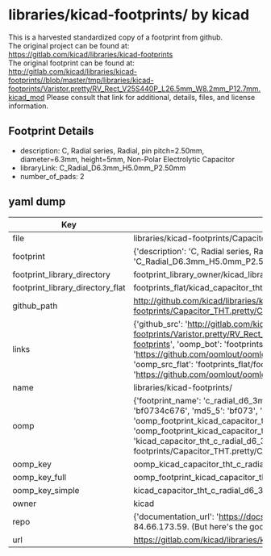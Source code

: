 # libraries/kicad-footprints/ by kicad  
This is a harvested standardized copy of a footprint from github.  
The original project can be found at:  
https://gitlab.com/kicad/libraries/kicad-footprints  
The original footprint can be found at:
http://gitlab.com/kicad/libraries/kicad-footprints//blob/master/tmp/libraries/kicad-footprints/Varistor.pretty/RV_Rect_V25S440P_L26.5mm_W8.2mm_P12.7mm.kicad_mod
Please consult that link for additional, details, files, and license information.  
## Footprint Details
* description: C, Radial series, Radial, pin pitch=2.50mm, diameter=6.3mm, height=5mm, Non-Polar Electrolytic Capacitor  
* libraryLink: C_Radial_D6.3mm_H5.0mm_P2.50mm  
* number_of_pads: 2  
## yaml dump  
| Key | Value |  
| --- | --- |  
| file | libraries/kicad-footprints/Capacitor_THT.pretty/C_Radial_D6.3mm_H5.0mm_P2.50mm.kicad_mod |  
| footprint | {'description': 'C, Radial series, Radial, pin pitch=2.50mm, diameter=6.3mm, height=5mm, Non-Polar Electrolytic Capacitor', 'libraryLink': 'C_Radial_D6.3mm_H5.0mm_P2.50mm', 'number_of_pads': 2} |  
| footprint_library_directory | footprint_library_owner/kicad_libraries/kicad-footprints/ |  
| footprint_library_directory_flat | footprints_flat/kicad_capacitor_tht_c_radial_d6_3mm_h5_0mm_p2_50mm/working |  
| github_path | http://github.com/kicad/libraries/kicad-footprints//blob/master/tmp/libraries/kicad-footprints/Capacitor_THT.pretty/C_Radial_D6.3mm_H5.0mm_P2.50mm.kicad_mod |  
| links | {'github_src': 'http://gitlab.com/kicad/libraries/kicad-footprints//blob/master/tmp/libraries/kicad-footprints/Varistor.pretty/RV_Rect_V25S440P_L26.5mm_W8.2mm_P12.7mm.kicad_mod', 'github_src_repo': 'https://gitlab.com/kicad/libraries/kicad-footprints', 'oomp_bot': 'footprints/kicad_capacitor_tht_c_radial_d6_3mm_h5_0mm_p2_50mm/working', 'oomp_bot_github': 'https://github.com/oomlout/oomlout_oomp_footprint_bot/tree/main/footprints/kicad_capacitor_tht_c_radial_d6_3mm_h5_0mm_p2_50mm/working', 'oomp_src_flat': 'footprints_flat/footprints_flat/kicad_capacitor_tht_c_radial_d6_3mm_h5_0mm_p2_50mm/working', 'oomp_src_flat_github': 'https://github.com/oomlout/oomlout_oomp_footprint_src/tree/main/footprints_flat/kicad_capacitor_tht_c_radial_d6_3mm_h5_0mm_p2_50mm/working'} |  
| name | libraries/kicad-footprints/ |  
| oomp | {'footprint_name': 'c_radial_d6_3mm_h5_0mm_p2_50mm', 'library_name': 'capacitor_tht', 'md5': 'bf0734c676ba944aa57760127a0447e5', 'md5_10': 'bf0734c676', 'md5_5': 'bf073', 'md5_6': 'bf0734', 'oomp_key': 'oomp_kicad_capacitor_tht_c_radial_d6_3mm_h5_0mm_p2_50mm', 'oomp_key_extra': 'oomp_footprint_kicad_capacitor_tht_c_radial_d6_3mm_h5_0mm_p2_50mm', 'oomp_key_full': 'oomp_footprint_kicad_capacitor_tht_c_radial_d6_3mm_h5_0mm_p2_50mm_bf0734', 'oomp_key_simple': 'kicad_capacitor_tht_c_radial_d6_3mm_h5_0mm_p2_50mm', 'original_filename': 'libraries/kicad-footprints/Capacitor_THT.pretty/C_Radial_D6.3mm_H5.0mm_P2.50mm.kicad_mod', 'owner_name': 'kicad'} |  
| oomp_key | oomp_kicad_capacitor_tht_c_radial_d6_3mm_h5_0mm_p2_50mm |  
| oomp_key_full | oomp_footprint_kicad_capacitor_tht_c_radial_d6_3mm_h5_0mm_p2_50mm |  
| oomp_key_simple | kicad_capacitor_tht_c_radial_d6_3mm_h5_0mm_p2_50mm |  
| owner | kicad |  
| repo | {'documentation_url': 'https://docs.github.com/rest/overview/resources-in-the-rest-api#rate-limiting', 'message': "API rate limit exceeded for 84.66.173.59. (But here's the good news: Authenticated requests get a higher rate limit. Check out the documentation for more details.)"} |  
| url | https://gitlab.com/kicad/libraries/kicad-footprints |  

